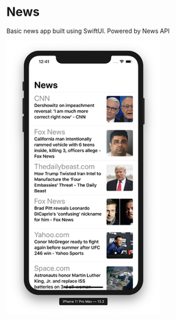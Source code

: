 # News
Basic news app built using SwiftUI. Powered by News API

<img src="https://github.com/inf-nexus/News/blob/master/screenshots/News_App_Img1.png" width="360" height="640" />

